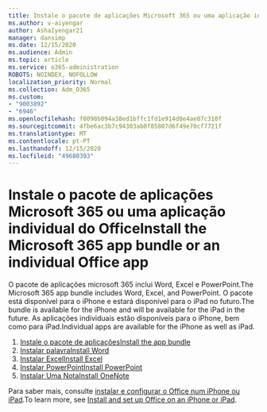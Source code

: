 ```yaml
---
title: Instale o pacote de aplicações Microsoft 365 ou uma aplicação individual do Office
ms.author: v-aiyengar
author: AshaIyengar21
manager: dansimp
ms.date: 12/15/2020
ms.audience: Admin
ms.topic: article
ms.service: o365-administration
ROBOTS: NOINDEX, NOFOLLOW
localization_priority: Normal
ms.collection: Adm_O365
ms.custom:
- "9003892"
- "6946"
ms.openlocfilehash: f8098b094a38ed1bffc1fd1e914d8e4ae07c310f
ms.sourcegitcommit: 4fbe6ac3b7c94303ab0f85807d6f49e70cf7721f
ms.translationtype: MT
ms.contentlocale: pt-PT
ms.lasthandoff: 12/15/2020
ms.locfileid: "49680393"
---
```

# <a name="install-the-microsoft-365-app-bundle-or-an-individual-office-app"></a><span data-ttu-id="a6390-102">Instale o pacote de aplicações Microsoft 365 ou uma aplicação individual do Office</span><span class="sxs-lookup"><span data-stu-id="a6390-102">Install the Microsoft 365 app bundle or an individual Office app</span></span>

<span data-ttu-id="a6390-103">O pacote de aplicações microsoft 365 inclui Word, Excel e PowerPoint.</span><span class="sxs-lookup"><span data-stu-id="a6390-103">The Microsoft 365 app bundle includes Word, Excel, and PowerPoint.</span></span> <span data-ttu-id="a6390-104">O pacote está disponível para o iPhone e estará disponível para o iPad no futuro.</span><span class="sxs-lookup"><span data-stu-id="a6390-104">The bundle is available for the iPhone and will be available for the iPad in the future.</span></span> <span data-ttu-id="a6390-105">As aplicações individuais estão disponíveis para o iPhone, bem como para iPad.</span><span class="sxs-lookup"><span data-stu-id="a6390-105">Individual apps are available for the iPhone as well as iPad.</span></span>

1. [<span data-ttu-id="a6390-106">Instale o pacote de aplicações</span><span class="sxs-lookup"><span data-stu-id="a6390-106">Install the app bundle</span></span>](https://go.microsoft.com/fwlink/?linkid=2136762)
1. [<span data-ttu-id="a6390-107">Instalar palavra</span><span class="sxs-lookup"><span data-stu-id="a6390-107">Install Word</span></span>](https://go.microsoft.com/fwlink/?linkid=2136974)
1. [<span data-ttu-id="a6390-108">Instalar Excel</span><span class="sxs-lookup"><span data-stu-id="a6390-108">Install Excel</span></span>](https://go.microsoft.com/fwlink/?linkid=2136975)
1. [<span data-ttu-id="a6390-109">Instalar PowerPoint</span><span class="sxs-lookup"><span data-stu-id="a6390-109">Install PowerPoint</span></span>](https://go.microsoft.com/fwlink/?linkid=2136882)
1. [<span data-ttu-id="a6390-110">Instalar Uma Nota</span><span class="sxs-lookup"><span data-stu-id="a6390-110">Install OneNote</span></span>](https://go.microsoft.com/fwlink/?linkid=2136883)

<span data-ttu-id="a6390-111">Para saber mais, consulte [instalar e configurar o Office num iPhone ou iPad](https://go.microsoft.com/fwlink/?linkid=2135560).</span><span class="sxs-lookup"><span data-stu-id="a6390-111">To learn more, see [Install and set up Office on an iPhone or iPad](https://go.microsoft.com/fwlink/?linkid=2135560).</span></span>
